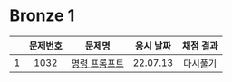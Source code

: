 # Bronze 1
||문제번호|문제명|응시 날짜|채점 결과|
|:-:|:--:|:--:|:---:|:---:|
|1|1032|[명령 프롬프트](./1032.js)|22.07.13|다시풀기|